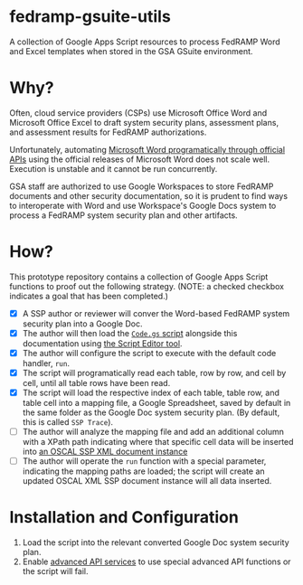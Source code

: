 # fedramp-gsuite-utils
A collection of Google Apps Script resources to process FedRAMP Word and Excel templates when stored in the GSA GSuite environment.

# Why?

Often, cloud service providers (CSPs) use Microsoft Office Word and Microsoft Office Excel to draft system security plans, assessment plans, and assessment results for FedRAMP authorizations.

Unfortunately, automating [Microsoft Word programatically through official APIs](https://docs.microsoft.com/en-us/dotnet/api/microsoft.office.interop.word?view=word-pia) using the official releases of Microsoft Word does not scale well. Execution is unstable and it cannot be run concurrently.

GSA staff are authorized to use Google Workspaces to store FedRAMP documents and other security documentation, so it is prudent to find ways to interoperate with Word and use Workspace's Google Docs system to process a FedRAMP system security plan and other artifacts.

# How?

This prototype repository contains a collection of Google Apps Script functions to proof out the following strategy. (NOTE: a checked checkbox indicates a goal that has been completed.)

- [x] A SSP author or reviewer will conver the Word-based FedRAMP system security plan into a Google Doc.
- [x] The author will then load the [`Code.gs` script](./Code.gs) alongside this documentation using [the Script Editor tool](https://support.google.com/a/users/answer/9308847?hl=en).
- [x] The author will configure the script to execute with the default code handler, `run`.
- [x] The script will programatically read each table, row by row, and cell by cell, until all table rows have been read.
- [x] The script will load the respective index of each table, table row, and table cell into a mapping file, a Google Spreadsheet, saved by default in the same folder as the Google Doc system security plan. (By default, this is called `SSP Trace`).
- [ ] The author will analyze the mapping file and add an additional column with a XPath path indicating where that specific cell data will be inserted into [an OSCAL SSP XML document instance](https://pages.nist.gov/OSCAL/reference/1.0.0/system-security-plan/xml-outline/)
- [ ] The author will operate the `run` function with a special parameter, indicating the mapping paths are loaded; the script will create an updated OSCAL XML SSP document instance will all data inserted.

# Installation and Configuration
1. Load the script into the relevant converted Google Doc system security plan.
2. Enable [advanced API services](https://developers.google.com/apps-script/guides/services/advanced#enable_advanced_services) to use special advanced API functions or the script will fail.
